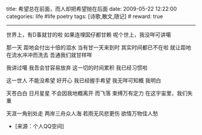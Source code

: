 title: 希望总在前面，而人却把希望抛在后面
date: 2009-05-22 12:22:00
categories: life #life poetry
tags: [诗歌,散文,随记]  # <!--more-->
reward: true

---

世界上，有D事就甘的啦
如果连埋囡仔都甘赖
呢个世上，我没咩可讲噶
<!--more-->

那一天
距地会付出十倍的泪水
当有甘一天来到时
其实时间都已不在啦
就让距地在流水冲冲而洗去
吾通我们就甘样咩

我讲过噶
我吾会甘容易放弃
这一切的时间累积
我已经习惯啦

这一世人
不能没希望
好开心
我已经握手希望
我无咩可知概
我明白

天苍白白
日月星星
不会因我地概离开
而飞落
束缚万有定力
在这宇宙里，我们失重



天涯一角别处走
两岸三舟众人海
若雨无风悲更伤
欲情万物佳人愁



- [来源：个人QQ空间]
